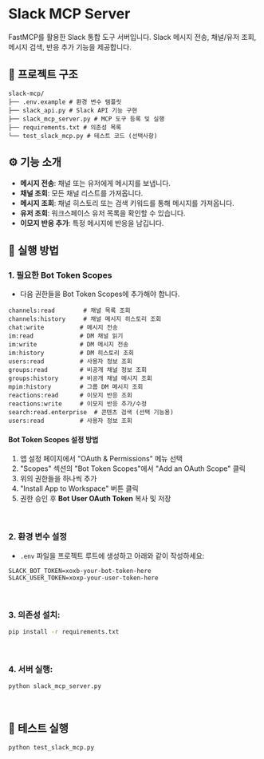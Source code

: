 # Slack MCP Server

FastMCP를 활용한 Slack 통합 도구 서버입니다. Slack 메시지 전송, 채널/유저 조회, 메시지 검색, 반응 추가 기능을 제공합니다.

## 📁 프로젝트 구조

```
slack-mcp/
├── .env.example # 환경 변수 템플릿
├── slack_api.py # Slack API 기능 구현
├── slack_mcp_server.py # MCP 도구 등록 및 실행
├── requirements.txt # 의존성 목록
└── test_slack_mcp.py # 테스트 코드 (선택사항)
```

## ⚙️ 기능 소개

- **메시지 전송**: 채널 또는 유저에게 메시지를 보냅니다.
- **채널 조회**: 모든 채널 리스트를 가져옵니다.
- **메시지 조회**: 채널 히스토리 또는 검색 키워드를 통해 메시지를 가져옵니다.
- **유저 조회**: 워크스페이스 유저 목록을 확인할 수 있습니다.
- **이모지 반응 추가**: 특정 메시지에 반응을 남깁니다.

## 🚀 실행 방법

### 1. 필요한 Bot Token Scopes
- 다음 권한들을 Bot Token Scopes에 추가해야 합니다.

```
channels:read        # 채널 목록 조회
channels:history     # 채널 메시지 히스토리 조회
chat:write          # 메시지 전송
im:read             # DM 채널 읽기
im:write            # DM 메시지 전송
im:history          # DM 히스토리 조회
users:read          # 사용자 정보 조회
groups:read         # 비공개 채널 정보 조회
groups:history	    # 비공개 채널 메시지 조회
mpim:history	    # 그룹 DM 메시지 조회
reactions:read	    # 이모지 반응 조회
reactions:write	    # 이모지 반응 추가/수정
search:read.enterprise	# 콘텐츠 검색 (선택 기능용)
users:read	        # 사용자 정보 조회
```

#### Bot Token Scopes 설정 방법
1. 앱 설정 페이지에서 "OAuth & Permissions" 메뉴 선택
2. "Scopes" 섹션의 "Bot Token Scopes"에서 "Add an OAuth Scope" 클릭
3. 위의 권한들을 하나씩 추가
4. "Install App to Workspace" 버튼 클릭
5. 권한 승인 후 **Bot User OAuth Token** 복사 및 저장

<br>

### 2. 환경 변수 설정
- `.env` 파일을 프로젝트 루트에 생성하고 아래와 같이 작성하세요:

```
SLACK_BOT_TOKEN=xoxb-your-bot-token-here
SLACK_USER_TOKEN=xoxp-your-user-token-here
```
<br>

### 3. 의존성 설치:

```bash
pip install -r requirements.txt
```
<br>

### 4. 서버 실행:

```bash
python slack_mcp_server.py
```
<br>

## 🧪 테스트 실행

```bash
python test_slack_mcp.py
```



